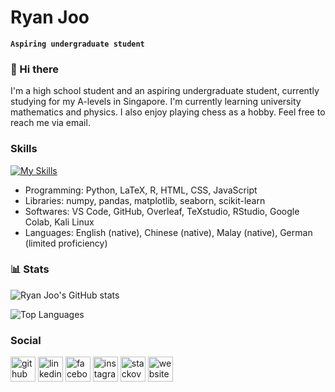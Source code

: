# Ryan Joo

**`Aspiring undergraduate student`**

### 👋 Hi there

I'm a high school student and an aspiring undergraduate student, currently studying for my A-levels in Singapore. I'm currently learning university mathematics and physics. I also enjoy playing chess as a hobby. Feel free to reach me via email.

### Skills

[![My Skills](https://skillicons.dev/icons?i=py,latex,r,html,css,js&perline=10)](https://skillicons.dev)

- Programming: Python, LaTeX, R, HTML, CSS, JavaScript
- Libraries: numpy, pandas, matplotlib, seaborn, scikit-learn
- Softwares: VS Code, GitHub, Overleaf, TeXstudio, RStudio, Google Colab, Kali Linux
- Languages: English (native), Chinese (native), Malay (native), German (limited proficiency)

### 📊 Stats

![Ryan Joo's GitHub stats](https://github-readme-stats.vercel.app/api?username=ryanjoo18&show_icons=true)

![Top Languages](https://github-readme-stats.vercel.app/api/top-langs/?username=ryanjoo18&layout=compact)

<!-- ![GitHub Streak](https://streak-stats.demolab.com?user=Ryanjoo18&theme=gruvbox&border_radius=4.5) -->

### Social

[<img src='https://cdn.jsdelivr.net/npm/simple-icons@3.0.1/icons/github.svg' alt='github' height='40'>](https://github.com/Ryanjoo18)  [<img src='https://cdn.jsdelivr.net/npm/simple-icons@3.0.1/icons/linkedin.svg' alt='linkedin' height='40'>](https://www.linkedin.com/in/ryan-joo-rui-an/)  [<img src='https://cdn.jsdelivr.net/npm/simple-icons@3.0.1/icons/facebook.svg' alt='facebook' height='40'>](https://www.facebook.com/Ryanjoo18)  [<img src='https://cdn.jsdelivr.net/npm/simple-icons@3.0.1/icons/instagram.svg' alt='instagram' height='40'>](https://www.instagram.com/ryan.joo18/)  [<img src='https://cdn.jsdelivr.net/npm/simple-icons@3.0.1/icons/stackoverflow.svg' alt='stackoverflow' height='40'>](https://stackoverflow.com/users/16320213/ryanjoo18)  [<img src='https://cdn.jsdelivr.net/npm/simple-icons@3.0.1/icons/icloud.svg' alt='website' height='40'>](https://ryanjoo18.github.io/)

<!--
<details>
 <summary><h3>👨‍💻 Ryan Joo's Coding Journey</h3></summary>
 My coding journey has been a progressive exploration. It began in 2019 with Python, primarily focused on problem-solving through platforms such as Codeforces. In early 2023, I picked up LaTeX, honing the skill to write professional papers effectively. Later in the same year, my interest expanded as I familiarised myself with HTML and CSS to craft and personalise my website. Presently, I am actively engaged in learning R and SQL, further enriching my programming repertoire.
-->

[website]: https://ryanjoo18.github.io
